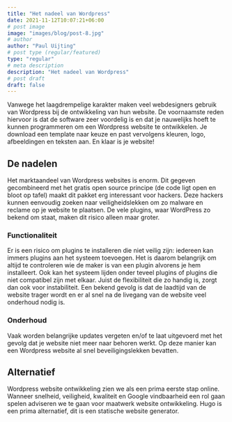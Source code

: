 ```yaml
---
title: "Het nadeel van Wordpress"
date: 2021-11-12T10:07:21+06:00
# post image
image: "images/blog/post-8.jpg"
# author
author: "Paul Uijting"
# post type (regular/featured)
type: "regular"
# meta description
description: "Het nadeel van Wordpress"
# post draft
draft: false
---
```


Vanwege het laagdrempelige karakter maken veel webdesigners gebruik van Wordpress bij de ontwikkeling van hun website. De voornaamste reden hiervoor is dat de software zeer voordelig is en dat je nauwelijks hoeft te kunnen programmeren om een Wordpress website te ontwikkelen. Je download een template naar keuze en past vervolgens kleuren, logo, afbeeldingen en teksten aan. En klaar is je website!



## De nadelen

Het marktaandeel van Wordpress websites is enorm. Dit gegeven gecombineerd met het gratis open source principe (de code ligt open en bloot op tafel) maakt dit pakket erg interessant voor hackers. Deze hackers kunnen eenvoudig zoeken naar veiligheidslekken om zo malware en reclame op je website te plaatsen. De vele plugins, waar WordPress zo bekend om staat, maken dit risico alleen maar groter.

### Functionaliteit

Er is een risico om plugins te installeren die niet veilig zijn: iedereen kan immers plugins aan het systeem toevoegen. Het is daarom belangrijk om altijd te controleren wie de maker is van een plugin alvorens je hem installeert. Ook kan het systeem lijden onder teveel plugins of plugins die niet compatibel zijn met elkaar. Juist de flexibiliteit die zo handig is, zorgt dan ook voor instabiliteit. 
Een bekend gevolg is dat de laadtijd van de website trager wordt en er al snel na de livegang van de website veel onderhoud nodig is.

### Onderhoud

Vaak worden belangrijke updates vergeten en/of te laat uitgevoerd met het gevolg dat je website niet meer naar behoren werkt. Op deze manier kan een Wordpress website al snel beveiligingslekken bevatten.

## Alternatief

Wordpress website ontwikkeling zien we als een prima eerste stap online. Wanneer snelheid, veiligheid, kwaliteit en Google vindbaarheid een rol gaan spelen adviseren we te gaan voor maatwerk website ontwikkeling. Hugo is een prima alternatief, dit is een statische website generator. 